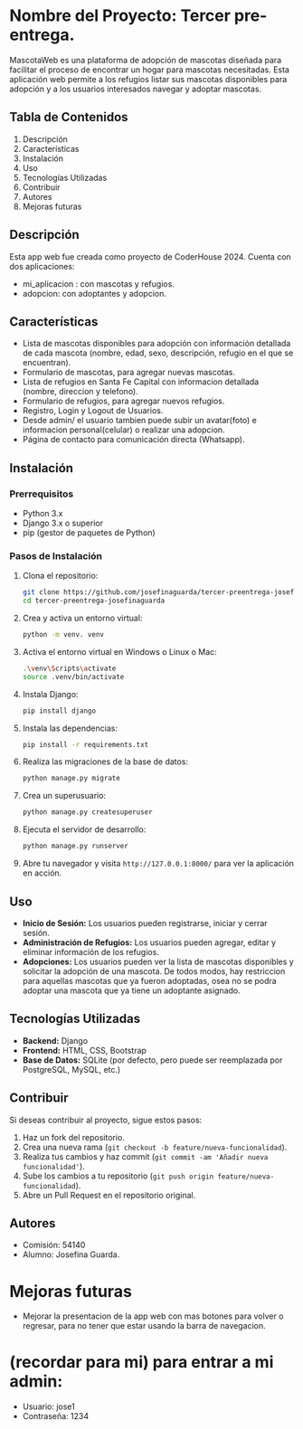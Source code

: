 # Nombre del Proyecto: Tercer pre-entrega. 

MascotaWeb es una plataforma de adopción de mascotas diseñada para facilitar el proceso de encontrar un hogar para mascotas necesitadas. Esta aplicación web permite a los refugios listar sus mascotas disponibles para adopción y a los usuarios interesados navegar y adoptar mascotas.

## Tabla de Contenidos

1. Descripción
2. Características
3. Instalación
4. Uso
5. Tecnologías Utilizadas
6. Contribuir
7. Autores
8. Mejoras futuras

## Descripción

Esta app web fue creada como proyecto de CoderHouse 2024. 
Cuenta con dos aplicaciones:
- mi_aplicacion : con mascotas y refugios.
- adopcion: con adoptantes y adopcion. 

## Características

- Lista de mascotas disponibles para adopción con información detallada de cada mascota (nombre, edad, sexo, descripción, refugio en el que se encuentran).
- Formulario de mascotas, para agregar nuevas mascotas.
- Lista de refugios en Santa Fe Capital con informacion detallada (nombre, direccion y telefono).
- Formulario de refugios, para agregar nuevos refugios.
- Registro, Login y Logout de Usuarios.
- Desde admin/ el usuario tambien puede subir un avatar(foto) e informacion personal(celular) o realizar una adopcion. 
- Página de contacto para comunicación directa (Whatsapp). 

## Instalación

### Prerrequisitos

- Python 3.x
- Django 3.x o superior
- pip (gestor de paquetes de Python)

### Pasos de Instalación

1. Clona el repositorio:
    ```bash
    git clone https://github.com/josefinaguarda/tercer-preentrega-josefinaguarda.git
    cd tercer-preentrega-josefinaguarda
    ```

2. Crea y activa un entorno virtual:
    ```bash
    python -m venv. venv

    ```
3. Activa el entorno virtual en Windows o Linux o Mac:
    ```bash
    .\venv\Scripts\activate
    source .venv/bin/activate
    ```
4. Instala Django:
    ```bash
    pip install django
    ```

5. Instala las dependencias:
    ```bash
    pip install -r requirements.txt
    ```

6. Realiza las migraciones de la base de datos:
    ```bash
    python manage.py migrate
    ```

7. Crea un superusuario:
    ```bash
    python manage.py createsuperuser
    ```

8. Ejecuta el servidor de desarrollo:
    ```bash
    python manage.py runserver
    ```

9. Abre tu navegador y visita `http://127.0.0.1:8000/` para ver la aplicación en acción.

## Uso

- **Inicio de Sesión:** Los usuarios pueden registrarse, iniciar y cerrar sesión.
- **Administración de Refugios:** Los usuarios pueden agregar, editar y eliminar información de los refugios.
- **Adopciones:** Los usuarios pueden ver la lista de mascotas disponibles y solicitar la adopción de una mascota. De todos modos, hay restriccion para aquellas mascotas que ya fueron adoptadas, osea no se podra adoptar una mascota que ya tiene un adoptante asignado. 

## Tecnologías Utilizadas

- **Backend:** Django
- **Frontend:** HTML, CSS, Bootstrap
- **Base de Datos:** SQLite (por defecto, pero puede ser reemplazada por PostgreSQL, MySQL, etc.)

## Contribuir

Si deseas contribuir al proyecto, sigue estos pasos:

1. Haz un fork del repositorio.
2. Crea una nueva rama (`git checkout -b feature/nueva-funcionalidad`).
3. Realiza tus cambios y haz commit (`git commit -am 'Añadir nueva funcionalidad'`).
4. Sube los cambios a tu repositorio (`git push origin feature/nueva-funcionalidad`).
5. Abre un Pull Request en el repositorio original.

## Autores

- Comisión: 54140
- Alumno: Josefina Guarda.

# Mejoras futuras

- Mejorar la presentacion de la app web con mas botones para volver o regresar, para no tener que estar usando la barra de navegacion. 

# (recordar para mi) para entrar a mi admin:

- Usuario: jose1
- Contraseña: 1234